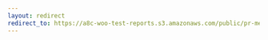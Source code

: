 ```yaml
---
layout: redirect
redirect_to: https://a8c-woo-test-reports.s3.amazonaws.com/public/pr-merge/37963/e2e/index.html
---
```

